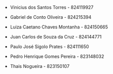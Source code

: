 - Vinicius dos Santos Torres - 
  824119927

- Gabriel de Conto Oliveira -
  824215394

- Luiza Caetano Chaves Montanha - 
  824150665

- Juan Carlos de Souza da Cruz - 
  824144771

- Paulo José Sigolo Prates - 
  824111650

- Pedro Henrique Gomes Pereira - 
  823148032

- Thais Nogueira - 
  823150107
